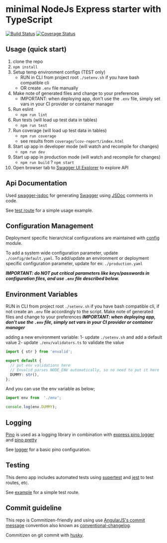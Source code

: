 # minimal NodeJs Express starter with TypeScript

[![Build Status](https://travis-ci.org/ridakk/nodejs-express-typescript.svg?branch=master)](https://travis-ci.org/ridakk/nodejs-express-typescript)
[![Coverage Status](https://coveralls.io/repos/github/ridakk/nodejs-express-typescript/badge.svg?branch=master)](https://coveralls.io/github/ridakk/nodejs-express-typescript?branch=master)

## Usage (quick start)

 1. clone the repo
 2. `npm install`
 3. Setup temp environment configs (TEST only)
    * RUN in CLI from project root `./setenv.sh` if you have bash compatible cli
    * OR create `.env` file manually
 4. Make note of generated files and change to your preferences
    * IMPORTANT: when deploying app, don't use the `.env` file, simply set vars in your CI provider or container manager
 5. Run eslint
    * `npm run lint`
 6. Run tests (will load up test data in tables)
    * `npm run test`
 7. Run coverage (will load up test data in tables)
    * `npm run coverage`
    * see results from `coverage/lcov-report/index.html`
 8. Start up app in developer mode (will watch and recompile for changes)
    * `npm run dev`
 9. Start up app in production mode (will watch and recompile for changes)
    * `npm run build`
    ? `npm start`
 10. Open browser tab to [Swagger UI Explorer](http://localhost:8000/api-docs) to explore API

## Api Documentation

Used [swagger-jsdoc](https://www.npmjs.com/package/swagger-jsdoc) for generating [Swagger](https://swagger.io/) using [JSDoc](https://jsdoc.app/) comments in code.

See [test route](./routes/test/test.route.ts) for a simple usage example.

## Configuration Management

Deployment specific hierarchical configurations are maintained with [config](https://www.npmjs.com/package/config) module.

To add a system wide configuration parameter, update `./config/default.yaml`.
To add/update an environment or deployment specific configuration parameter, update for ex: `./production.yaml`

***IMPORTANT: do NOT put critical parameters like keys/passwords in configuration files, and use `.env` file described below.***

## Environment Variables

RUN in CLI from project root `./setenv.sh` if you have bash compatible cli, if not create an `.env` file accordingly to the script.
Make note of generated files and change to your preferences
***IMPORTANT: when deploying app, don't use the `.env` file, simply set vars in your CI provider or container manager***

adding a new environment variable:
1- update `./setenv.sh` and add a default value
2- update `./env/validators.ts` to validate the value

```ts
import { str } from 'envalid';

export default {
  // put env validations here
  // Envalid parses NODE_ENV automatically, so no need to put it here
  DUMMY: str(),
};
```

And you can use the env variable as below;

```js
import env from  './env';

console.log(env.DUMMY);
```

## Logging

[Pino](https://www.npmjs.com/package/pino) is used as a logging library in combination with [express pino logger](https://www.npmjs.com/package/express-pino-logger) and [pino pretty](https://www.npmjs.com/package/pino-pretty)

See [logger](utils/logger) for a basic pino configuration.

## Testing

This demo app includes automated tests using [supertest](https://www.npmjs.com/package/supertest) and [jest](https://www.npmjs.com/package/jest) to test routes, etc.

See [example](./routes/test/test.route.test.ts) for a simple test route.

## Commit guideline

This repo is Commitizen-friendly and using use [AngularJS's commit message](https://github.com/angular/angular.js/blob/master/DEVELOPERS.md#-git-commit-guidelines) convention also known as [conventional-changelog](https://github.com/conventional-changelog/conventional-changelog).

Commitizen on git commit with [husky](https://www.npmjs.com/package/husky).
